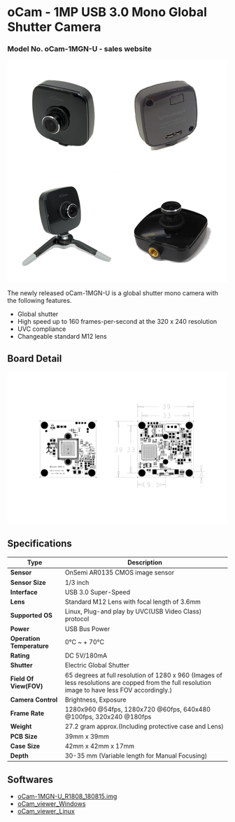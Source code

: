 # oCam - 1MP USB 3.0 Mono Global Shutter Camera
### Model No. oCam-1MGN-U - sales website

![ScreenShot](../../images/oCam-1MGN-U.png)
![ScreenShot](../../images/oCam-2WRS-U_tripod.png)

The newly released oCam-1MGN-U is a global shutter mono camera with the following features.
* Global shutter
* High speed up to 160 frames-per-second at the 320 x 240 resolution
* UVC compliance
* Changeable standard M12 lens

## Board Detail
![ScreenShot](../../images/oCam-1MGN-U_Layout_180620.png)


## Specifications
Type | Description |
------|------|
**Sensor** | OnSemi AR0135 CMOS image sensor |
**Sensor Size** | 1/3 inch |
**Interface** | USB 3.0 Super-Speed |
**Lens** | Standard M12 Lens with focal length of 3.6mm | 
**Supported OS** | Linux, Plug-and play by UVC(USB Video Class) protocol | 
**Power** | USB Bus Power | 
**Operation Temperature** | 0°C ~ + 70°C |
**Rating** | DC 5V/180mA |
**Shutter** | Electric Global Shutter |
**Field Of View(FOV)** | 65 degrees at full resolution of 1280 x 960 (Images of less resolutions are copped from the full resolution image to have less FOV accordingly.) |
**Camera Control** | Brightness, Exposure | 
**Frame Rate** | 1280x960 @54fps, 1280x720 @60fps, 640x480 @100fps, 320x240 @180fps | 
**Weight** | 27.2 gram approx.(Including protective case and Lens) | 
**PCB Size** | 39mm x 39mm | 
**Case Size** | 42mm x 42mm x 17mm |
**Depth** | 30-35 mm (Variable length for Manual Focusing) |

## Softwares
* [oCam-1MGN-U_R1808_180815.img](../../Firmware)
* [oCam_viewer_Windows](../../Software/oCam-viewer_Win)
* [oCam_viewer_Linux](../../Software/oCam_viewer_Linux)
